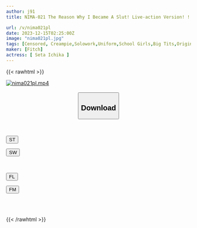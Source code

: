 ```yaml
---
author: j91
title: NIMA-021 The Reason Why I Became A Slut! Live-action Version! ! Ichika Seta

url: /v/nima021pl
date: 2023-12-15T02:25:00Z
image: "nima021pl.jpg"
tags: [Censored, Creampie,Solowork,Uniform,School Girls,Big Tits,Original Collaboration	]
maker: [Fitch]
actress: [ Seta Ichika ]
---
```



{{< rawhtml >}}

<div class="video" data-videoid="mw1GrRJrRvfb4xQ">
    <a href="javascript:;">
        <img src="/v/nima021pl/nima021pl.jpg" width="WIDTH" height="HEIGHT" alt="nima021pl.mp4" loading="lazy">
    </a>
</div>

<script type="text/javascript" src="https://j91.asia/asset/on-demand-st.js"></script>

<br>
  <link rel="stylesheet" href="https://j91.asia/asset/bs5.css">
  
  <center>
  <button class="btn btn-primary" type="button" data-bs-toggle="collapse" data-bs-target=".multi-collapse" aria-expanded="false" aria-controls="multiCollapseExample1 multiCollapseExample2"><h2>Download</h2></button></center>
</p>
<div class="row">
  <div class="col">
    <div class="collapse multi-collapse" id="multiCollapseExample1">
      <div class="card card-body">
	      	      <br>
<div class="buttons">  
<p><a href="https://streamtape.to/v/mw1GrRJrRvfb4xQ" target="_blank"><button class="btn-hover color-3"><i class="fa fa-download"></i> ST</button></a></p>
<p><a href="https://flaswish.com/f7qyefntbk9i" target="_blank"><button class="btn-hover color-2"><i class="fa fa-download"></i> SW</button></a></p></div>
    </div>
  </div>
</div>
  <div class="col">
    <div class="collapse multi-collapse" id="multiCollapseExample2">
      <div class="card card-body">
	      <br>
<div class="buttons">
<p><a href="javascript:;" target="_blank"><button class="btn-hover color-9"><i class="fa fa-download"></i> FL</button></a></p>
<p><a href="javascript:;" target="_blank"><button class="btn-hover color-8"><i class="fa fa-download"></i> FM</button></a></p></div>
<br><br>
      </div>
    </div>
  </div>
</div>

{{< /rawhtml >}}